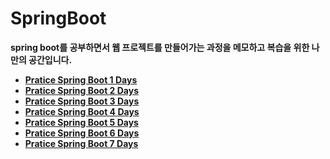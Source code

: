 # SpringBoot
**spring boot를 공부하면서 웹 프로젝트를 만들어가는 과정을 메모하고 복습을 위한 나만의 공간입니다.**
- **[Pratice Spring Boot 1 Days](https://github.com/KIMJUNGRYUN/SpringBoot/tree/main/SpringBoot%201Days)**
- **[Pratice Spring Boot 2 Days](https://github.com/KIMJUNGRYUN/SpringBoot/tree/main/SpringBoot%202Days/sbb)**
- **[Pratice Spring Boot 3 Days](https://github.com/KIMJUNGRYUN/SpringBoot/tree/main/SpringBoot%203Days/sbb)**
- **[Pratice Spring Boot 4 Days](https://github.com/KIMJUNGRYUN/SpringBoot/tree/main/SpringBoot%204Days/sbb)**
- **[Pratice Spring Boot 5 Days](https://github.com/KIMJUNGRYUN/SpringBoot/tree/main/SpringBoot%205Days/sbb)**  
- **[Pratice Spring Boot 6 Days](https://github.com/KIMJUNGRYUN/SpringBoot/tree/main/SpringBoot%206Days/expense)**  
- **[Pratice Spring Boot 7 Days](https://github.com/KIMJUNGRYUN/SpringBoot/tree/main/SpringBoot%207Days/expense)** 
